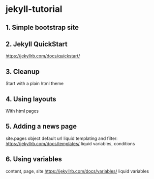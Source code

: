 # jekyll-tutorial
## 1. Simple bootstrap site
## 2. Jekyll QuickStart
https://jekyllrb.com/docs/quickstart/
## 3. Cleanup
Start with a plain html theme
## 4. Using layouts
With html pages
## 5. Adding a news page
site.pages object
default url
liquid templating and filter: https://jekyllrb.com/docs/templates/
liquid variables, conditions
## 6. Using variables
content, page, site
https://jekyllrb.com/docs/variables/
liquid variables

